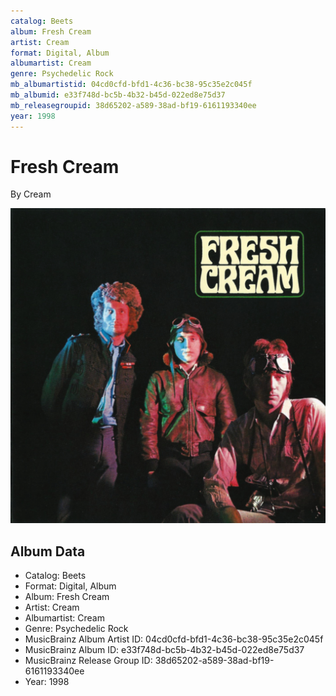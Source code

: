 ```yaml
---
catalog: Beets
album: Fresh Cream
artist: Cream
format: Digital, Album
albumartist: Cream
genre: Psychedelic Rock
mb_albumartistid: 04cd0cfd-bfd1-4c36-bc38-95c35e2c045f
mb_albumid: e33f748d-bc5b-4b32-b45d-022ed8e75d37
mb_releasegroupid: 38d65202-a589-38ad-bf19-6161193340ee
year: 1998
---
```


# Fresh Cream

By Cream

![](../../assets/beetscovers/Cream-Fresh_Cream.jpg)

## Album Data

- Catalog: Beets
- Format: Digital, Album
- Album: Fresh Cream
- Artist: Cream
- Albumartist: Cream
- Genre: Psychedelic Rock
- MusicBrainz Album Artist ID: 04cd0cfd-bfd1-4c36-bc38-95c35e2c045f
- MusicBrainz Album ID: e33f748d-bc5b-4b32-b45d-022ed8e75d37
- MusicBrainz Release Group ID: 38d65202-a589-38ad-bf19-6161193340ee
- Year: 1998

